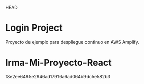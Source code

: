 HEAD
# Login Project

Proyecto de ejemplo para despliegue continuo en AWS Amplify.

# Irma-Mi-Proyecto-React
 f8e2ee6495e2946ad17916a6ad064b9dc5e582b3

